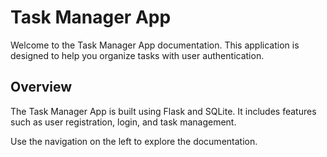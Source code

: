 # Task Manager App

Welcome to the Task Manager App documentation. This application is designed to help you organize tasks with user authentication.

## Overview

The Task Manager App is built using Flask and SQLite. It includes features such as user registration, login, and task management.

Use the navigation on the left to explore the documentation.
